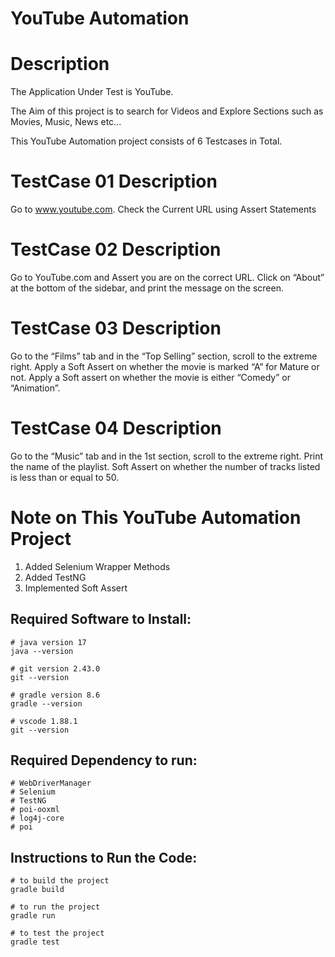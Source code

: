 # YouTube Automation

# Description
The Application Under Test is YouTube.

The Aim of this project is to search for Videos and Explore Sections such as Movies, Music, News etc...

This YouTube Automation project consists of 6 Testcases in Total.

# TestCase 01 Description
Go to www.youtube.com.  Check the Current URL using Assert Statements

# TestCase 02 Description
Go to YouTube.com and Assert you are on the correct URL. Click on “About” at the bottom of the sidebar, and print the message on the screen.

# TestCase 03 Description
Go to the “Films” tab and in the “Top Selling” section, scroll to the extreme right. Apply a Soft Assert on whether the movie is marked “A” for Mature or not. Apply a Soft assert on whether the movie is either “Comedy” or “Animation”.

# TestCase 04 Description
Go to the “Music” tab and in the 1st section, scroll to the extreme right. Print the name of the playlist. Soft Assert on whether the number of tracks listed is less than or equal to 50.


# Note on This YouTube Automation Project
1. Added Selenium Wrapper Methods
2. Added TestNG
3. Implemented Soft Assert


## Required Software to Install:
```
# java version 17
java --version
```
```
# git version 2.43.0
git --version
```
```
# gradle version 8.6
gradle --version
```

```
# vscode 1.88.1
git --version
```
## Required Dependency to run:
```
# WebDriverManager
# Selenium
# TestNG
# poi-ooxml
# log4j-core
# poi
```
## Instructions to Run the Code:
```
# to build the project
gradle build
```

```
# to run the project
gradle run
```

```
# to test the project
gradle test
```

